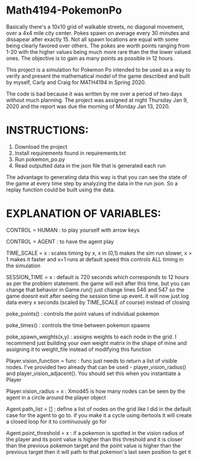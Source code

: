 # Math4194-PokemonPo


Basically there's a 10x10 grid of walkable streets, no diagonal movement, over a 4x4 mile city center. Pokes spawn on average
every 30 minutes and dissapear after exactly 15. Not all spawn locations are equal with some being clearly favored over others.
The pokes are worth points ranging from 1-20 with the higher values being much more rare than the the lower valued ones. 
The objective is to gain as many points as possible in 12 hours.

This project is a simulation for Pokemon Po intended to be used as a way to verify and present the mathematical model of the game
described and built by myself, Carly and Craig for MATH4194 in Spring 2020.

The code is bad because it was written by me over a period of two days without much planning. 
The project was assigned at night Thursday Jan 9, 2020 and the report was due the morning of Monday Jan 13, 2020.

# INSTRUCTIONS:


1) Download the project
2) Install requirements found in requirements.txt
3) Run pokemon_po.py
4) Read outputted data in the json file that is generated each run

The advantage to generating data this way is that you can see the state of the game at every time step by analyzing the data in the run json. So a replay function could be built using the data.


# EXPLANATION OF VARIABLES:


CONTROL = HUMAN : to play yourself with arrow keys

CONTROL = AGENT : to have the agent play


TIME_SCALE = x : scales timing by x, x in (0,1) makes the sim run slower, x > 1 makes it faster and x=1 runs at default speed
this controls ALL timing in the simulation

SESSION_TIME = x : default is 720 seconds which corresponds to 12 hours as per the problem statement. the game will exit after this time, but you can change that behavior in Game.run() just change lines 546 and 547 so the game doesnt exit after seeing the session time up event. it will now just log data every x seconds (scaled by TIME_SCALE of course) instead of closing


poke_points() : controls the point values of individual pokemon

poke_times() : controls the time between pokemon spawns

poke_spawn_weights(x,y) : assigns weights to each node in the grid. I recommend just building your own weight matrix in the shape of mine and assigning it to weight_file instead of modifying this function


Player.vision_function = func : func just needs to return a list of visible nodes. I've provided two already that can be used - player_vision_radius() and player_vision_adjacent(). You should set this when you instantiate a Player

Player.vision_radius = x : Xmod45 is how many nodes can be seen by the agent in a circle around the player object


Agent.path_list = [] : define a list of nodes on the grid like I did in the default case for the agent to go to. if you make it a cycle using itertools it will create a closed loop for it to continuously go for

Agent.point_threshold = x : if a pokemon is spotted in the vision radius of the player and its point value is higher than this threshold and it is closer than the previous pokemon target and the point value is higher than the previous target then it will path to that pokemon's last seen position to get it


